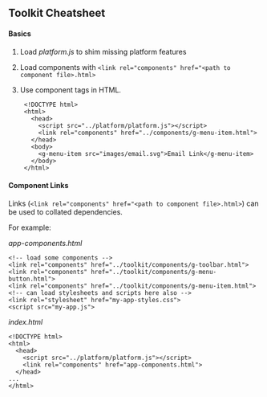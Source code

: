 ## Toolkit Cheatsheet

#### Basics

1. Load *platform.js* to shim missing platform features
2. Load components with `<link rel="components" href="<path to component file>.html>`
3. Use component tags in HTML.

		<!DOCTYPE html>
		<html>
		  <head>
		    <script src="../platform/platform.js"></script>
			<link rel="components" href="../components/g-menu-item.html">
		  </head>
		  <body>
			<g-menu-item src="images/email.svg">Email Link</g-menu-item>
	      </body>
		</html>

#### Component Links

Links (`<link rel="components" href="<path to component file>.html>`) can be used to collated dependencies.

For example:

*app-components.html*

	<!-- load some components -->
    <link rel="components" href="../toolkit/components/g-toolbar.html">
    <link rel="components" href="../toolkit/components/g-menu-button.html">
    <link rel="components" href="../toolkit/components/g-menu-item.html">
	<!-- can load stylesheets and scripts here also -->
	<link rel="stylesheet" href="my-app-styles.css">
	<script src="my-app.js">

*index.html*

	<!DOCTYPE html>
	<html>
	  <head>
	    <script src="../platform/platform.js"></script>
		<link rel="components" href="app-components.html">
	  </head>
	...
	</html>